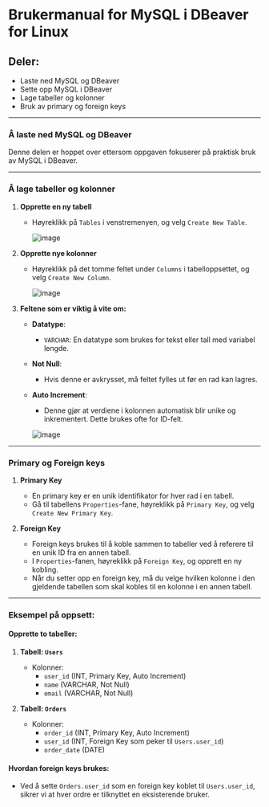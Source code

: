 # Brukermanual for MySQL i DBeaver for Linux  

## Deler:
- Laste ned MySQL og DBeaver  
- Sette opp MySQL i DBeaver  
- Lage tabeller og kolonner  
- Bruk av primary og foreign keys  

---

### Å laste ned MySQL og DBeaver  

Denne delen er hoppet over ettersom oppgaven fokuserer på praktisk bruk av MySQL i DBeaver.  

---

### Å lage tabeller og kolonner  

1. **Opprette en ny tabell**  
   - Høyreklikk på `Tables` i venstremenyen, og velg `Create New Table`.  

     ![image](https://github.com/user-attachments/assets/773f47fa-c529-49f0-91dc-a08691a9dc5d)  

2. **Opprette nye kolonner**  
   - Høyreklikk på det tomme feltet under `Columns` i tabelloppsettet, og velg `Create New Column`.  

     ![image](https://github.com/user-attachments/assets/bc436a00-8718-4d92-9bd7-cc8a4d731b50)  

3. **Feltene som er viktig å vite om:**  
   - **Datatype**:  
     - `VARCHAR`: En datatype som brukes for tekst eller tall med variabel lengde.  
   - **Not Null**:  
     - Hvis denne er avkrysset, må feltet fylles ut før en rad kan lagres.  
   - **Auto Increment**:  
     - Denne gjør at verdiene i kolonnen automatisk blir unike og inkrementert. Dette brukes ofte for ID-felt.  

     ![image](https://github.com/user-attachments/assets/d2264f96-3abe-4829-8b2e-b58d84ce821a)  

---

### Primary og Foreign keys  

1. **Primary Key**  
   - En primary key er en unik identifikator for hver rad i en tabell.  
   - Gå til tabellens `Properties`-fane, høyreklikk på `Primary Key`, og velg `Create New Primary Key`.  

2. **Foreign Key**  
   - Foreign keys brukes til å koble sammen to tabeller ved å referere til en unik ID fra en annen tabell.  
   - I `Properties`-fanen, høyreklikk på `Foreign Key`, og opprett en ny kobling.  
   - Når du setter opp en foreign key, må du velge hvilken kolonne i den gjeldende tabellen som skal kobles til en kolonne i en annen tabell.  

---

### Eksempel på oppsett:  

#### Opprette to tabeller:  
1. **Tabell: `Users`**  
   - Kolonner:  
     - `user_id` (INT, Primary Key, Auto Increment)  
     - `name` (VARCHAR, Not Null)  
     - `email` (VARCHAR, Not Null)  

2. **Tabell: `Orders`**  
   - Kolonner:  
     - `order_id` (INT, Primary Key, Auto Increment)  
     - `user_id` (INT, Foreign Key som peker til `Users.user_id`)  
     - `order_date` (DATE)  

#### Hvordan foreign keys brukes:  
- Ved å sette `Orders.user_id` som en foreign key koblet til `Users.user_id`, sikrer vi at hver ordre er tilknyttet en eksisterende bruker.  

